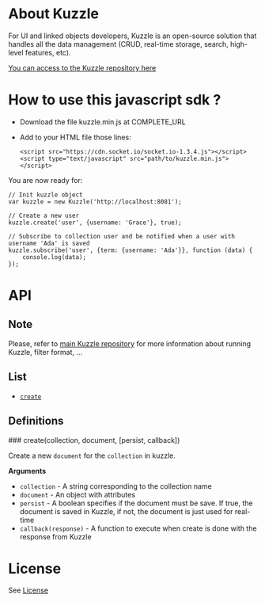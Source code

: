 # About Kuzzle

For UI and linked objects developers, Kuzzle is an open-source solution that handles all the data management (CRUD, real-time storage, search, high-level features, etc).

[You can access to the Kuzzle repository here](https://github.com/kuzzleio/kuzzle)

# How to use this javascript sdk ?

* Download the file kuzzle.min.js at COMPLETE_URL
* Add to your HTML file those lines:

    ```
    <script src="https://cdn.socket.io/socket.io-1.3.4.js"></script>
    <script type="text/javascript" src="path/to/kuzzle.min.js"></script>
    ```
    
You are now ready for:

```
// Init kuzzle object
var kuzzle = new Kuzzle('http://localhost:8081');

// Create a new user
kuzzle.create('user', {username: 'Grace'}, true);

// Subscribe to collection user and be notified when a user with username 'Ada' is saved
kuzzle.subscribe('user', {term: {username: 'Ada'}}, function (data) {
    console.log(data);
});
```

# API

## Note

Please, refer to [main Kuzzle repository](https://github.com/kuzzleio/kuzzle) for more information about running Kuzzle, filter format, ...

## List

* [`create`](#create)

## Definitions

<a names="create"/>
### create(collection, document, [persist, callback])

Create a new `document` for the `collection` in kuzzle.

__Arguments__

* `collection` - A string corresponding to the collection name
* `document` - An object with attributes
* `persist` - A boolean specifies if the document must be save. If true, the document is saved in Kuzzle, if not, the document is just used for real-time
* `callback(response)` - A function to execute when create is done with the response from Kuzzle 


# License

See [License](LICENSE.md)
